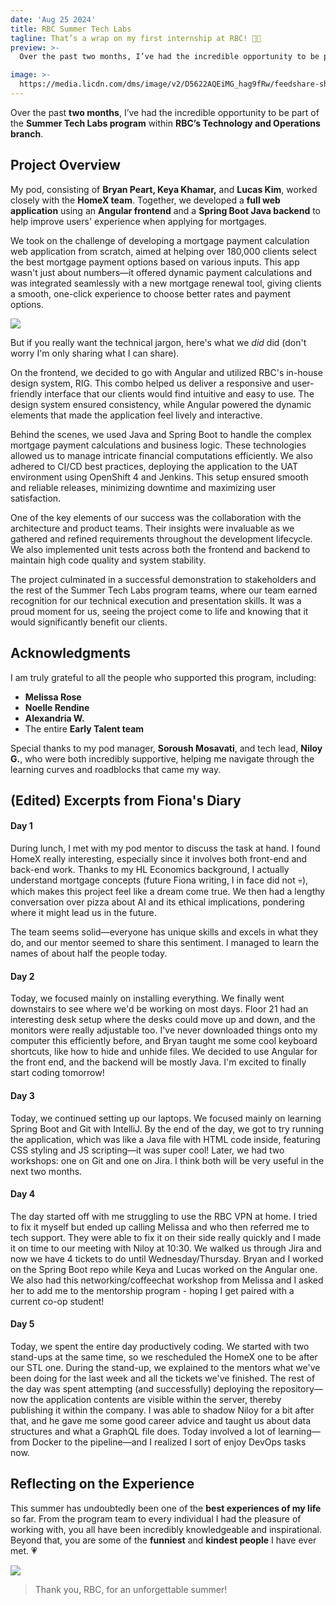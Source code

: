 ```yaml
---
date: 'Aug 25 2024'
title: RBC Summer Tech Labs
tagline: That’s a wrap on my first internship at RBC! 🦁🌱
preview: >-
  Over the past two months, I’ve had the incredible opportunity to be part of the Summer Tech Labs program within RBC’s Technology and Operations branch.

image: >-
  https://media.licdn.com/dms/image/v2/D5622AQEiMG_hag9fRw/feedshare-shrink_800/feedshare-shrink_800/0/1724537605745?e=1732752000&v=beta&t=uw9kiXGmRmqHtnL1hG3WfC8g664YdW4iwX74ju_HQME
---
```



Over the past **two months**, I’ve had the incredible opportunity to be part of the **Summer Tech Labs program** within **RBC’s Technology and Operations branch**. 



## Project Overview

My pod, consisting of **Bryan Peart, Keya Khamar,** and **Lucas Kim**, worked closely with the **HomeX team**. Together, we developed a **full web application** using an **Angular frontend** and a **Spring Boot Java backend** to help improve users' experience when applying for mortgages.

We took on the challenge of developing a mortgage payment calculation web application from scratch, aimed at helping over 180,000 clients select the best mortgage payment options based on various inputs. This app wasn't just about numbers—it offered dynamic payment calculations and was integrated seamlessly with a new mortgage renewal tool, giving clients a smooth, one-click experience to choose better rates and payment options.


![](https://media.licdn.com/dms/image/v2/D5622AQGE_nQZAO6zVw/feedshare-shrink_2048_1536/feedshare-shrink_2048_1536/0/1724537604160?e=1733961600&v=beta&t=XbA1yrDE2LWtxHe1QDanmBUF1lUuhZpZq_fUePmTkZk)

But if you really want the technical jargon, here's what we *did* did (don't worry I'm only sharing what I can share).

On the frontend, we decided to go with Angular and utilized RBC's in-house design system, RIG. This combo helped us deliver a responsive and user-friendly interface that our clients would find intuitive and easy to use. The design system ensured consistency, while Angular powered the dynamic elements that made the application feel lively and interactive.

Behind the scenes, we used Java and Spring Boot to handle the complex mortgage payment calculations and business logic. These technologies allowed us to manage intricate financial computations efficiently. We also adhered to CI/CD best practices, deploying the application to the UAT environment using OpenShift 4 and Jenkins. This setup ensured smooth and reliable releases, minimizing downtime and maximizing user satisfaction.

One of the key elements of our success was the collaboration with the architecture and product teams. Their insights were invaluable as we gathered and refined requirements throughout the development lifecycle. We also implemented unit tests across both the frontend and backend to maintain high code quality and system stability.

The project culminated in a successful demonstration to stakeholders and the rest of the Summer Tech Labs program teams, where our team earned recognition for our technical execution and presentation skills. It was a proud moment for us, seeing the project come to life and knowing that it would significantly benefit our clients.

## Acknowledgments

I am truly grateful to all the people who supported this program, including:

- **Melissa Rose**
- **Noelle Rendine**
- **Alexandria W.**
- The entire **Early Talent team**

Special thanks to my pod manager, **Soroush Mosavati**, and tech lead, **Niloy G.**, who were both incredibly supportive, helping me navigate through the learning curves and roadblocks that came my way.

## (Edited) Excerpts from Fiona's Diary
#### Day 1
During lunch, I met with my pod mentor to discuss the task at hand. I found HomeX really interesting, especially since it involves both front-end and back-end work. Thanks to my HL Economics background, I actually understand mortgage concepts (future Fiona writing, I in face did not 💀), which makes this project feel like a dream come true. We then had a lengthy conversation over pizza about AI and its ethical implications, pondering where it might lead us in the future.

The team seems solid—everyone has unique skills and excels in what they do, and our mentor seemed to share this sentiment. I managed to learn the names of about half the people today.

#### Day 2
Today, we focused mainly on installing everything. We finally went downstairs to see where we'd be working on most days. Floor 21 had an interesting desk setup where the desks could move up and down, and the monitors were really adjustable too. I've never downloaded things onto my computer this efficiently before, and Bryan taught me some cool keyboard shortcuts, like how to hide and unhide files. We decided to use Angular for the front end, and the backend will be mostly Java. I'm excited to finally start coding tomorrow!

#### Day 3
Today, we continued setting up our laptops. We focused mainly on learning Spring Boot and Git with IntelliJ. By the end of the day, we got to try running the application, which was like a Java file with HTML code inside, featuring CSS styling and JS scripting—it was super cool! Later, we had two workshops: one on Git and one on Jira. I think both will be very useful in the next two months.

#### Day 4
The day started off with me struggling to use the RBC VPN at home. I tried to fix it myself but ended up calling Melissa and who then referred me to tech support. They were able to fix it on their side really quickly and I made it on time to our meeting with Niloy at 10:30. We walked us through Jira and now we have 4 tickets to do until Wednesday/Thursday. Bryan and I worked on the Spring Boot repo while Keya and Lucas worked on the Angular one. We also had this networking/coffeechat workshop from Melissa and I asked her to add me to the mentorship program - hoping I get paired with a current co-op student!

#### Day 5
Today, we spent the entire day productively coding. We started with two stand-ups at the same time, so we rescheduled the HomeX one to be after our STL one. During the stand-up, we explained to the mentors what we've been doing for the last week and all the tickets we've finished. The rest of the day was spent attempting (and successfully) deploying the repository—now the application contents are visible within the server, thereby publishing it within the company. I was able to shadow Niloy for a bit after that, and he gave me some good career advice and taught us about data structures and what a GraphQL file does. Today involved a lot of learning—from Docker to the pipeline—and I realized I sort of enjoy DevOps tasks now.

## Reflecting on the Experience

This summer has undoubtedly been one of the **best experiences of my life** so far. From the program team to every individual I had the pleasure of working with, you all have been incredibly knowledgeable and inspirational. Beyond that, you are some of the **funniest** and **kindest people** I have ever met. 💗

![](https://media.licdn.com/dms/image/v2/D5622AQEZaonVHRETlg/feedshare-shrink_2048_1536/feedshare-shrink_2048_1536/0/1724537610378?e=1733961600&v=beta&t=7ZrToEAR239QLzel_Nd_c7egL-1wWi1rcDOMbqX460c)

> Thank you, RBC, for an unforgettable summer!
